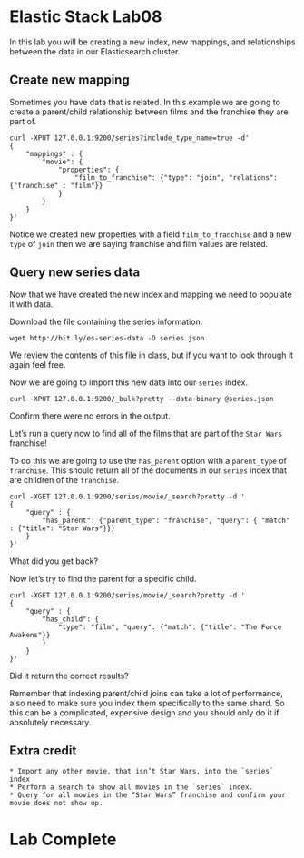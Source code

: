 # Elastic Stack Lab08
In this lab you will be creating a new index, new mappings, and relationships between the data in our Elasticsearch cluster. 

## Create new mapping 
Sometimes you have data that is related. In this example we are going to create a parent/child relationship between films and the franchise they are part of. 

```
curl -XPUT 127.0.0.1:9200/series?include_type_name=true -d'
{
    "mappings" : {
        "movie": {
            "properties": {
                "film_to_franchise": {"type": "join", "relations": {"franchise" : "film"}}
            }
        }
    }
}'
```

Notice we created new properties with a field `film_to_franchise` and a new `type` of `join` then we are saying franchise and film values are related. 

## Query new series data
Now that we have created the new index and mapping we need to populate it with data. 

Download the file containing the series information. 
```
wget http://bit.ly/es-series-data -O series.json
```

We review the contents of this file in class, but if you want to look through it again feel free. 

Now we are going to import this new data into our `series` index. 

```
curl -XPUT 127.0.0.1:9200/_bulk?pretty --data-binary @series.json
```

Confirm there were no errors in the output. 

Let’s run a query now to find all of the films that are part of the `Star Wars` franchise! 

To do this we are going to use the `has_parent` option with a `parent_type` of `franchise`. This should return all of the documents in our `series` index that are children of the `franchise`. 

```
curl -XGET 127.0.0.1:9200/series/movie/_search?pretty -d '
{
    "query" : {
        "has_parent": {"parent_type": "franchise", "query": { "match" : {"title": "Star Wars"}}}
    }
}'
```

What did you get back? 

Now let’s try to find the parent for a specific child. 
```
curl -XGET 127.0.0.1:9200/series/movie/_search?pretty -d '
{
    "query" : {
        "has_child": {
            "type": "film", "query": {"match": {"title": "The Force Awakens"}}
        }
    }
}'
```

Did it return the correct results? 

Remember that indexing parent/child joins can take a lot of performance, also need to make sure you index them specifically to the same shard. So this can be a complicated, expensive design and you should only do it if absolutely necessary. 

## Extra credit 
	* Import any other movie, that isn’t Star Wars, into the `series` index 
	* Perform a search to show all movies in the `series` index. 
	* Query for all movies in the “Star Wars” franchise and confirm your movie does not show up. 

# Lab Complete